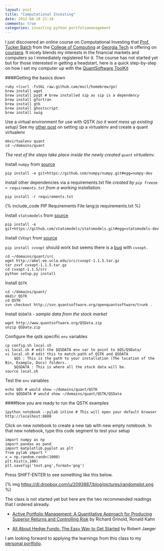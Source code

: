 ```yaml
---
layout: post
title: "Computational Investing"
date: 2012-08-18 21:18
comments: true
categories: investing python portfoliomanagement
---
```

I just discovered an online course on Computational Investing that [Prof. Tucker Balch](http://www.cc.gatech.edu/~tucker/) from the [College of Computing](http://www.cc.gatech.edu/) at [Georgia Tech](http://www.gatech.edu/) is offering on [coursera](https://www.coursera.org/course/compinvesting1). It nicely blends my interests in the financial markets and computers so I immediately registered for it. The course has not started yet but for those interested in getting a headstart, here is a quick step-by-step on how I set my computer up with the [QuantSoftware ToolKit](http://wiki.quantsoftware.org/index.php)

####Getting the basics down

	ruby <(curl -fsSkL raw.github.com/mxcl/homebrew/go)
	brew install wget
	brew install pyqt # brew installed sip as sip is a dependency
	brew install gfortran
	brew install gtk
	brew install ghostscript
	brew install swig
	
 Use a virtual environment for use with QSTK *(so it wont mess up existing setup)* See my [other post](/blog/2012/08/17/python-virtualenv/) on setting up a virtualenv  and create a quant virtualenv

	mkvirtualenv quant
	cd ~/domains/quant

*The rest of the steps take place inside the newly created `quant` virtualenv.*

Install `numpy` from [source](https://github.com/numpy/numpy)
	
	pip install -e git+https://github.com/numpy/numpy.git#egg=numpy-dev

Install other dependencies via a requirements.txt file *created by `pip freeze > requirements.txt` from a working installation.*

	pip install -r requirements.txt
		
{% include_code PIP Requirements File lang:js requirements.txt %}

Install `statsmodels` from [source](https://github.com/statsmodels/statsmodels)
	
	pip install -e git+https://github.com/statsmodels/statsmodels.git#egg=statsmodels-dev
	
Install `CVXopt` from [source](http://abel.ee.ucla.edu/cvxopt/index.html) 

`pip install cvxopt` should work but seems there is a [bug](http://sourceforge.net/tracker/?func=detail&aid=3561044&group_id=66150&atid=513503) with `cvxopt.` 
	
	cd ~/domains/quant/src
	wget http://abel.ee.ucla.edu/src/cvxopt-1.1.5.tar.gz
	tar zxvf cvxopt-1.1.5.tar.gz
	cd cvxopt-1.1.5/src
	python setup.py install

Install `QSTK`

	cd ~/domains/quant/
	mkdir QSTK
	cd QSTK
	svn checkout http://svn.quantsoftware.org/openquantsoftware/trunk .
	
Install `QSDATA` - *sample data from the stock market*

	wget http://www.quantsoftware.org/QSData.zip
	unzip QSData.zip

Configure the qstk specific `env` variables

	cp config.sh local.sh
	vi local.sh # edit the $QSDATA env var to point to $QS/QSData/
	vi local.sh # edit this to match path of QSTK and QSDATA
		$QS : This is the path to your installation (The location of the Bin, Example, Docs) folders.
		$QSDATA : This is where all the stock data will be.
	source local.sh
	
Test the `env` variables

	echo $QS # would show ~/domains/quant/QSTK
	echo $QSDATA # would show ~/domains/quant/QSTK/QSData
		
####Now you are ready to run the QSTK examples 

	ipython notebook --pylab inline # This will open your default browser http://localhost:8888
	
Click on new notebook to create a new tab with new empty notebook. In that new notebook, type this code segment to test your setup

	import numpy as np
	import pandas as pand
	import matplotlib.pyplot as plt
	from pylab import *
	x = np.random.randn(1000)
	plt.hist(x,100)
	plt.savefig('test.png',format='png')

Press SHIFT-ENTER to see something like this below.

{% img https://dl.dropbox.com/u/2093887/blog/pictures/randomplot.png %}	

The class is not started yet but here are the two recommended readings that I ordered already.

* [Active Portfolio Management: A Quantitative Approach for Producing Superior Returns and Controlling Risk](http://www.amazon.com/Active-Portfolio-Management-Quantitative-Controlling/dp/0070248826) by Richard Grinold, Ronald Kahn 

* [All About Hedge Funds: The Easy Way to Get Started](http://www.amazon.com/All-About-Hedge-Funds-Started/dp/0071393935) by Robert Jaeger

I am looking forward to applying the learnings from this class to my [personal portfolio](https://www.thinkorswim.com/tos/client/index.jsp).
